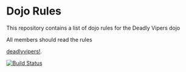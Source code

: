 Dojo Rules
==========

This repository contains a list of dojo rules for the Deadly Vipers dojo

All members should read the rules

[deadlyvipers!](https://github.com/deadlyvipers).

[![Build Status](https://secure.travis-ci.org/rails/arel.svg?branch=master)](http://travis-ci.org/rails/arel)
